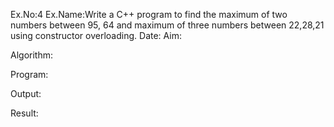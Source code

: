 Ex.No:4
Ex.Name:Write a C++ program to find the maximum of two numbers between 95, 64 and maximum of three numbers between 22,28,21 using constructor overloading.
Date:
Aim:


Algorithm:





Program:



Output:



Result:

